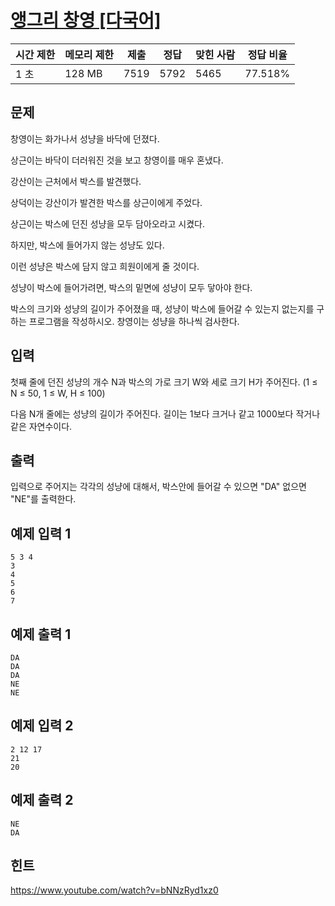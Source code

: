 # [앵그리 창영 [다국어]](https://www.acmicpc.net/problem/3034)

| 시간 제한 | 메모리 제한 | 제출 | 정답 | 맞힌 사람 | 정답 비율 |
| --- | --- | --- | --- | --- | --- |
| 1 초 | 128 MB | 7519 | 5792 | 5465 | 77.518% |

## 문제

창영이는 화가나서 성냥을 바닥에 던졌다.

상근이는 바닥이 더러워진 것을 보고 창영이를 매우 혼냈다.

강산이는 근처에서 박스를 발견했다.

상덕이는 강산이가 발견한 박스를 상근이에게 주었다.

상근이는 박스에 던진 성냥을 모두 담아오라고 시켰다.

하지만, 박스에 들어가지 않는 성냥도 있다.

이런 성냥은 박스에 담지 않고 희원이에게 줄 것이다.

성냥이 박스에 들어가려면, 박스의 밑면에 성냥이 모두 닿아야 한다.

박스의 크기와 성냥의 길이가 주어졌을 때, 성냥이 박스에 들어갈 수 있는지 없는지를 구하는 프로그램을 작성하시오. 창영이는 성냥을 하나씩 검사한다.

## 입력

첫째 줄에 던진 성냥의 개수 N과 박스의 가로 크기 W와 세로 크기 H가 주어진다. (1 ≤ N ≤ 50, 1 ≤ W, H ≤ 100)

다음 N개 줄에는 성냥의 길이가 주어진다. 길이는 1보다 크거나 같고 1000보다 작거나 같은 자연수이다.

## 출력

입력으로 주어지는 각각의 성냥에 대해서, 박스안에 들어갈 수 있으면 "DA" 없으면 "NE"를 출력한다.

## 예제 입력 1

```
5 3 4
3
4
5
6
7

```

## 예제 출력 1

```
DA
DA
DA
NE
NE

```

## 예제 입력 2

```
2 12 17
21
20

```

## 예제 출력 2

```
NE
DA

```

## 힌트

https://www.youtube.com/watch?v=bNNzRyd1xz0
